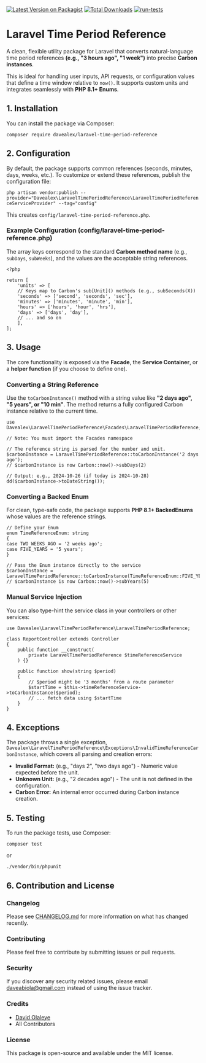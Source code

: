 [![Latest Version on Packagist](https://img.shields.io/packagist/v/davealex/laravel-time-period-reference.svg?style=flat-square)](https://packagist.org/packages/davealex/laravel-time-period-reference)
[![Total Downloads](https://img.shields.io/packagist/dt/davealex/laravel-time-period-reference.svg?style=flat-square)](https://packagist.org/packages/davealex/laravel-time-period-reference)
[![run-tests](https://github.com/davealex/laravel-time-period-reference/actions/workflows/main.yml/badge.svg)](https://github.com/davealex/laravel-time-period-reference/actions/workflows/main.yml)

# **Laravel Time Period Reference**

A clean, flexible utility package for Laravel that converts natural-language time period references **(e.g., "3 hours ago", "1 week")** into precise **Carbon instances**.

This is ideal for handling user inputs, API requests, or configuration values that define a time window relative to `now()`. It supports custom units and integrates seamlessly with **PHP 8.1+ Enums**.

## **1. Installation**

You can install the package via Composer:

`composer require davealex/laravel-time-period-reference`

## **2. Configuration**

By default, the package supports common references (seconds, minutes, days, weeks, etc.). To customize or extend these references, publish the configuration file:

`php artisan vendor:publish --provider="Davealex\LaravelTimePeriodReference\LaravelTimePeriodReferenceServiceProvider" --tag="config"`

This creates `config/laravel-time-period-reference.php`.

### **Example Configuration (config/laravel-time-period-reference.php)**

The array keys correspond to the standard **Carbon method name** (e.g., `subDays`, `subWeeks`), and the values are the acceptable string references.

````
<?php

return [  
    'units' => [  
    // Keys map to Carbon's sub[Unit]() methods (e.g., subSeconds(X))  
    'seconds' => ['second', 'seconds', 'sec'],  
    'minutes' => ['minutes', 'minute', 'min'],  
    'hours' => ['hours', 'hour', 'hrs'],  
    'days' => ['days', 'day'],  
    // ... and so on  
    ],
];
````

## **3. Usage**

The core functionality is exposed via the **Facade**, the **Service Container**, or a **helper function** (if you choose to define one).

### **Converting a String Reference**

Use the `toCarbonInstance()` method with a string value like **"2 days ago", "5 years", or "10 min"**. The method returns a fully configured Carbon instance relative to the current time.

````
use Davealex\LaravelTimePeriodReference\Facades\LaravelTimePeriodReference;

// Note: You must import the Facades namespace

// The reference string is parsed for the number and unit.  
$carbonInstance = LaravelTimePeriodReference::toCarbonInstance('2 days ago');
// $carbonInstance is now Carbon::now()->subDays(2)

// Output: e.g., 2024-10-26 (if today is 2024-10-28)  
dd($carbonInstance->toDateString());
````

### **Converting a Backed Enum**

For clean, type-safe code, the package supports **PHP 8.1+ BackedEnums** whose values are the reference strings.

````
// Define your Enum  
enum TimeReferenceEnum: string  
{  
case TWO_WEEKS_AGO = '2 weeks ago';  
case FIVE_YEARS = '5 years';  
}

// Pass the Enum instance directly to the service  
$carbonInstance = LaravelTimePeriodReference::toCarbonInstance(TimeReferenceEnum::FIVE_YEARS);  
// $carbonInstance is now Carbon::now()->subYears(5)
````

### **Manual Service Injection**

You can also type-hint the service class in your controllers or other services:

````
use Davealex\LaravelTimePeriodReference\LaravelTimePeriodReference;

class ReportController extends Controller  
{  
    public function __construct(  
        private LaravelTimePeriodReference $timeReferenceService  
    ) {}

    public function show(string $period)  
    {  
        // $period might be '3 months' from a route parameter  
        $startTime = $this->timeReferenceService->toCarbonInstance($period);  
        // ... fetch data using $startTime  
    }  
}
````

## **4. Exceptions**

The package throws a single exception, `Davealex\LaravelTimePeriodReference\Exceptions\InvalidTimeReferenceCarbonInstance`, which covers all parsing and creation errors:

* **Invalid Format:** (e.g., "days 2", "two days ago") - Numeric value expected before the unit.
* **Unknown Unit:** (e.g., "2 decades ago") - The unit is not defined in the configuration.
* **Carbon Error:** An internal error occurred during Carbon instance creation.

## **5. Testing**

To run the package tests, use Composer:

`composer test`

or

`./vendor/bin/phpunit`

## **6. Contribution and License**

### **Changelog**

Please see [CHANGELOG.md](http://docs.google.com/CHANGELOG.md) for more information on what has changed recently.

### **Contributing**

Please feel free to contribute by submitting issues or pull requests.

### **Security**

If you discover any security related issues, please email [daveabiola@gmail.com](mailto:daveabiola@gmail.com) instead of using the issue tracker.

### **Credits**

* [David Olaleye](https://github.com/davealex)
* All Contributors

### **License**

This package is open-source and available under the MIT license.
